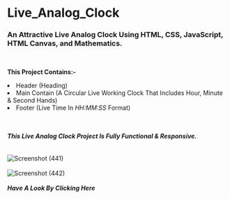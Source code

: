 # Live_Analog_Clock
<h3><b>An Attractive Live Analog Clock Using HTML, CSS, JavaScript, HTML Canvas, and Mathematics.</b></h3>
<br>

<b>This Project Contains:-</b>

<li>Header (Heading)</li>
<li>Main Contain (A Circular Live Working Clock That Includes Hour, Minute & Second Hands)</li>
<li>Footer (Live Time In <i>HH:MM:SS</i> Format)</li>
<br><br>

<b><i>This Live Analog Clock Project Is Fully Functional & Responsive.</i></b> 
<br><br><br>
![Screenshot (441)](https://user-images.githubusercontent.com/85762282/158080724-d66a96dc-a2ef-4c49-b7f1-74c85d9fef2d.png)
<br><br>
![Screenshot (442)](https://user-images.githubusercontent.com/85762282/158080726-c6096459-a4e6-4d9a-8742-6424677d4e52.png)
<br><br>
<a href="https://kanha412.github.io/Live_Analog_Clock" target="_blank" style="text-decoration:none;"><i><b>Have A Look By Clicking Here</b></i></a>
